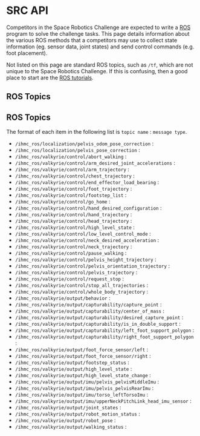 # SRC API

Competitors in the Space Robotics Challenge are expected to write a [ROS](ros.org) program to solve the challenge tasks. This page details information about the various ROS methods that a competitors may use to collect state information (eg. sensor data, joint states) and send control commands (e.g. foot placement).

Not listed on this page are standard ROS topics, such as `/tf`, which are not unique to the Space Robotics Challenge. If this is confusing, then a good place to start are the [ROS tutorials](http://wiki.ros.org/ROS/Tutorials).

## ROS Topics

## ROS Topics

The format of each item in the following list is `topic name` : `message type`.

* `/ihmc_ros/localization/pelvis_odom_pose_correction` : 
* `/ihmc_ros/localization/pelvis_pose_correction` :
* `/ihmc_ros/valkyrie/control/abort_walking` : 
* `/ihmc_ros/valkyrie/control/arm_desired_joint_accelerations` :
* `/ihmc_ros/valkyrie/control/arm_trajectory` :
* `/ihmc_ros/valkyrie/control/chest_trajectory` :
* `/ihmc_ros/valkyrie/control/end_effector_load_bearing` :
* `/ihmc_ros/valkyrie/control/foot_trajectory` :
* `/ihmc_ros/valkyrie/control/footstep_list` :
* `/ihmc_ros/valkyrie/control/go_home` :
* `/ihmc_ros/valkyrie/control/hand_desired_configuration` :
* `/ihmc_ros/valkyrie/control/hand_trajectory` :
* `/ihmc_ros/valkyrie/control/head_trajectory` :
* `/ihmc_ros/valkyrie/control/high_level_state` :
* `/ihmc_ros/valkyrie/control/low_level_control_mode` :
* `/ihmc_ros/valkyrie/control/neck_desired_acceleration` :
* `/ihmc_ros/valkyrie/control/neck_trajectory` :
* `/ihmc_ros/valkyrie/control/pause_walking` :
* `/ihmc_ros/valkyrie/control/pelvis_height_trajectory` :
* `/ihmc_ros/valkyrie/control/pelvis_orientation_trajectory` :
* `/ihmc_ros/valkyrie/control/pelvis_trajectory` :
* `/ihmc_ros/valkyrie/control/request_stop` :
* `/ihmc_ros/valkyrie/control/stop_all_trajectories` :
* `/ihmc_ros/valkyrie/control/whole_body_trajectory` :
* `/ihmc_ros/valkyrie/output/behavior` :
* `/ihmc_ros/valkyrie/output/capturability/capture_point` :
* `/ihmc_ros/valkyrie/output/capturability/center_of_mass` :
* `/ihmc_ros/valkyrie/output/capturability/desired_capture_point` :
* `/ihmc_ros/valkyrie/output/capturability/is_in_double_support` :
* `/ihmc_ros/valkyrie/output/capturability/left_foot_support_polygon` :
* `/ihmc_ros/valkyrie/output/capturability/right_foot_support_polygon` :
* `/ihmc_ros/valkyrie/output/foot_force_sensor/left` :
* `/ihmc_ros/valkyrie/output/foot_force_sensor/right` :
* `/ihmc_ros/valkyrie/output/footstep_status` :
* `/ihmc_ros/valkyrie/output/high_level_state` :
* `/ihmc_ros/valkyrie/output/high_level_state_change` :
* `/ihmc_ros/valkyrie/output/imu/pelvis_pelvisMiddleImu` :
* `/ihmc_ros/valkyrie/output/imu/pelvis_pelvisRearImu` :
* `/ihmc_ros/valkyrie/output/imu/torso_leftTorsoImu` :
* `/ihmc_ros/valkyrie/output/imu/upperNeckPitchLink_head_imu_sensor` :
* `/ihmc_ros/valkyrie/output/joint_states` :
* `/ihmc_ros/valkyrie/output/robot_motion_status` :
* `/ihmc_ros/valkyrie/output/robot_pose` :
* `/ihmc_ros/valkyrie/output/walking_status` :
